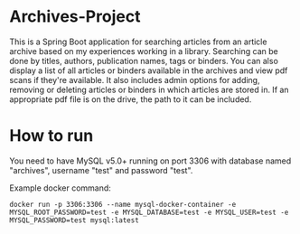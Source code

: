 # Archives-Project

This is a Spring Boot application for searching articles from an article archive based on my experiences working in a library. Searching can be done by titles, authors, publication names, tags or binders. You can also display a list of all articles or binders available in the archives and view pdf scans if they're available.
It also includes admin options for adding, removing or deleting articles or binders in which articles are stored in. If an appropriate pdf file is on the drive, the path to it can be included.

# How to run

You need to have MySQL v5.0+ running on port 3306 with database named "archives", username "test" and password "test".

Example docker command:

``` 
docker run -p 3306:3306 --name mysql-docker-container -e MYSQL_ROOT_PASSWORD=test -e MYSQL_DATABASE=test -e MYSQL_USER=test -e MYSQL_PASSWORD=test mysql:latest
